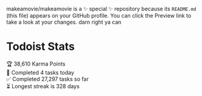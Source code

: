 makeamovie/makeamovie is a ✨ special ✨ repository because its `README.md` (this file) appears on your GitHub profile.
You can click the Preview link to take a look at your changes. darn right ya can

# Todoist Stats

<!-- TODO-IST:START -->
🏆  38,610 Karma Points           
🌸  Completed 4 tasks today           
✅  Completed 27,297 tasks so far           
⏳  Longest streak is 328 days
<!-- TODO-IST:END -->